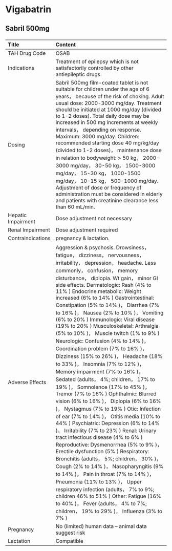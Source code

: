 # Vigabatrin

## Sabril 500mg

##### 

| Title              | Content                                                                                                                                                                                                                                                                                                                                                                                                                                                                                                                                                                                                                                                                                                                                                                                                                                                                                                                                                                                                                                                                                                                                                                                                                                                                                                                                                                                                                                                                                                                  |
|:-------------------|:-------------------------------------------------------------------------------------------------------------------------------------------------------------------------------------------------------------------------------------------------------------------------------------------------------------------------------------------------------------------------------------------------------------------------------------------------------------------------------------------------------------------------------------------------------------------------------------------------------------------------------------------------------------------------------------------------------------------------------------------------------------------------------------------------------------------------------------------------------------------------------------------------------------------------------------------------------------------------------------------------------------------------------------------------------------------------------------------------------------------------------------------------------------------------------------------------------------------------------------------------------------------------------------------------------------------------------------------------------------------------------------------------------------------------------------------------------------------------------------------------------------------------|
| TAH Drug Code      | OSAB                                                                                                                                                                                                                                                                                                                                                                                                                                                                                                                                                                                                                                                                                                                                                                                                                                                                                                                                                                                                                                                                                                                                                                                                                                                                                                                                                                                                                                                                                                                     |
| Indications        | Treatment of epilepsy which is not satisfactorily controlled by other antiepileptic drugs.                                                                                                                                                                                                                                                                                                                                                                                                                                                                                                                                                                                                                                                                                                                                                                                                                                                                                                                                                                                                                                                                                                                                                                                                                                                                                                                                                                                                                               |
| Dosing             | Sabril 500mg film-coated tablet is not suitable for children under the age of 6 years， because of the risk of choking. Adult usual dose: 2000-3000 mg/day. Treatment should be initiated at 1000 mg/day (divided to 1-2 doses). Total daily dose may be increased in 500 mg increments at weekly intervals， depending on response. Maximum: 3000 mg/day. Children: recommended starting dose 40 mg/kg/day (divided to 1-2 doses)， maintenance dose in relation to bodyweight: > 50 kg， 2000-3000 mg/day， 30-50 kg， 1500-3000 mg/day， 15-30 kg， 1000-1500 mg/day， 10-15 kg， 500-1000 mg/day. Adjustment of dose or frequency of administration must be considered in elderly and patients with creatinine clearance less than 60 mL/min.                                                                                                                                                                                                                                                                                                                                                                                                                                                                                                                                                                                                                                                                                                                                                                        |
| Hepatic Impairment | Dose adjustment not necessary                                                                                                                                                                                                                                                                                                                                                                                                                                                                                                                                                                                                                                                                                                                                                                                                                                                                                                                                                                                                                                                                                                                                                                                                                                                                                                                                                                                                                                                                                            |
| Renal Impairment   | Dose adjustment required                                                                                                                                                                                                                                                                                                                                                                                                                                                                                                                                                                                                                                                                                                                                                                                                                                                                                                                                                                                                                                                                                                                                                                                                                                                                                                                                                                                                                                                                                                 |
| Contraindications  | pregnancy & lactation.                                                                                                                                                                                                                                                                                                                                                                                                                                                                                                                                                                                                                                                                                                                                                                                                                                                                                                                                                                                                                                                                                                                                                                                                                                                                                                                                                                                                                                                                                                   |
| Adverse Effects    | Aggression & psychosis. Drowsiness， fatigue， dizziness， nervousness， irritability， depression， headache. Less commonly， confusion， memory disturbance， diplopia. Wt gain， minor GI side effects. Dermatologic: Rash (4% to 11% ) Endocrine metabolic: Weight increased (6% to 14% ) Gastrointestinal: Constipation (5% to 14% )， Diarrhea (7% to 16% )， Nausea (2% to 10% )， Vomiting (6% to 20% ) Immunologic: Viral disease (19% to 20% ) Musculoskeletal: Arthralgia (5% to 10% )， Muscle twitch (1% to 9% ) Neurologic: Confusion (4% to 14% )， Coordination problem (7% to 16% )， Dizziness (15% to 26% )， Headache (18% to 33% )， Insomnia (7% to 12% )， Memory impairment (7% to 16% )， Sedated (adults， 4%; children， 17% to 19% )， Somnolence (17% to 45% )， Tremor (7% to 16% ) Ophthalmic: Blurred vision (6% to 16% )， Diplopia (6% to 16% )， Nystagmus (7% to 19% ) Otic: Infection of ear (7% to 14% )， Otitis media (10% to 44% ) Psychiatric: Depression (6% to 14% )， Irritability (7% to 23% ) Renal: Urinary tract infectious disease (4% to 6% ) Reproductive: Dysmenorrhea (5% to 9% )， Erectile dysfunction (5% ) Respiratory: Bronchitis (adults， 5%; children， 30% )， Cough (2% to 14% )， Nasopharyngitis (9% to 14% )， Pain in throat (7% to 14% )， Pneumonia (11% to 13% )， Upper respiratory infection (adults， 7% to 9%; children 46% to 51% ) Other: Fatigue (16% to 40% )， Fever (adults， 4% to 7%; children， 19% to 29% )， Influenza (3% to 7% ) |
| Pregnancy          | No (limited) human data – animal data suggest risk                                                                                                                                                                                                                                                                                                                                                                                                                                                                                                                                                                                                                                                                                                                                                                                                                                                                                                                                                                                                                                                                                                                                                                                                                                                                                                                                                                                                                                                                       |
| Lactation          | Compatible                                                                                                                                                                                                                                                                                                                                                                                                                                                                                                                                                                                                                                                                                                                                                                                                                                                                                                                                                                                                                                                                                                                                                                                                                                                                                                                                                                                                                                                                                                               |

